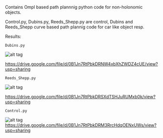 Contains Ompl based path plannnig python code for non-holonomic objects.

Control.py, Dubins.py, Reeds_Shepp.py are control, Dubins and Reeds_Shepp curve based path plannig code for car like object resp.

Results:

    Dubins.py      
![alt tag](https://lh6.googleusercontent.com/UU2_5LmFMlM4YqhHMPj17kQqQ2FSyMBVOsAdVBhtrpbaVhJaJapMBtPnSFBfeF094_lYmTyoKpU=w1342-h547)
    
https://drive.google.com/file/d/0B1Jn7RtPbkDRNW4xbXhZWDZ4cUE/view?usp=sharing

    Reeds_Shepp.py 
![alt tag](https://lh5.googleusercontent.com/Zn1fgfFBp693cr01SDEtIlCG517gUf-qYoOUbHSAWA1TvLVPNPLt4hqHYGNRMpC7MY056yRbz5E=w1342-h504)
    
https://drive.google.com/file/d/0B1Jn7RtPbkDRSXdTSHJuRUMxb0k/view?usp=sharing
    
    Control.py    
![alt tag](https://lh4.googleusercontent.com/PtI7M2NYv9ObIhKfDNu-dfIBvMVs56iEhbbM4nWH8uTSOuqazNS-l0s73w66otElbtrHZPa8h4Y=w1342-h504)
https://drive.google.com/file/d/0B1Jn7RtPbkDRM3RrcHdqOENxUWs/view?usp=sharing



